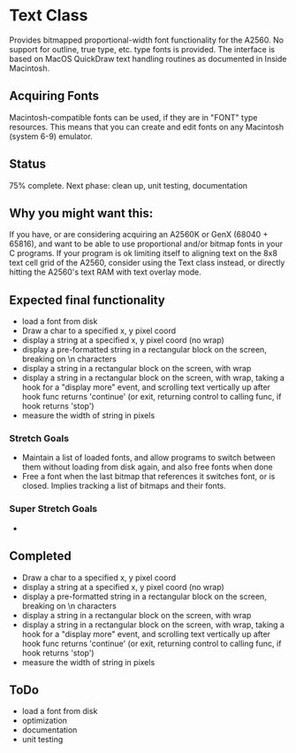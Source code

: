 # Text Class
Provides bitmapped proportional-width font functionality for the A2560. No support for outline, true type, etc. type fonts is provided. The interface is based on MacOS QuickDraw text handling routines as documented in Inside Macintosh. 

## Acquiring Fonts
Macintosh-compatible fonts can be used, if they are in "FONT" type resources. This means that you can create and edit fonts on any Macintosh (system 6-9) emulator. 

## Status
75% complete. Next phase: clean up, unit testing, documentation  

## Why you might want this:
If you have, or are considering acquiring an A2560K or GenX (68040 + 65816), and want to be able to use proportional and/or bitmap fonts in your C programs.  If your program is ok limiting itself to aligning text on the 8x8 text cell grid of the A2560, consider using the Text class instead, or directly hitting the A2560's text RAM with text overlay mode.

## Expected final functionality
 * load a font from disk
 * Draw a char to a specified x, y pixel coord
 * display a string at a specified x, y pixel coord (no wrap)
 * display a pre-formatted string in a rectangular block on the screen, breaking on \n characters
 * display a string in a rectangular block on the screen, with wrap
 * display a string in a rectangular block on the screen, with wrap, taking a hook for a "display more" event, and scrolling text vertically up after hook func returns 'continue' (or exit, returning control to calling func, if hook returns 'stop')
 * measure the width of string in pixels


### Stretch Goals
 * Maintain a list of loaded fonts, and allow programs to switch between them without loading from disk again, and also free fonts when done
 * Free a font when the last bitmap that references it switches font, or is closed. Implies tracking a list of bitmaps and their fonts.

### Super Stretch Goals
 * 
 
## Completed
 * Draw a char to a specified x, y pixel coord
 * display a string at a specified x, y pixel coord (no wrap)
 * display a pre-formatted string in a rectangular block on the screen, breaking on \n characters
 * display a string in a rectangular block on the screen, with wrap
 * display a string in a rectangular block on the screen, with wrap, taking a hook for a "display more" event, and scrolling text vertically up after hook func returns 'continue' (or exit, returning control to calling func, if hook returns 'stop')
 * measure the width of string in pixels

## ToDo
 * load a font from disk
 * optimization
 * documentation
 * unit testing